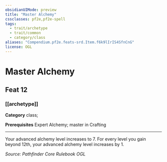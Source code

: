 ```yaml
---
obsidianUIMode: preview
title: "Master Alchemy"
cssclasses: pf2e,pf2e-spell
tags:
  - trait/archetype
  - trait/common
  - category/class
aliases: "Compendium.pf2e.feats-srd.Item.f6k9lIrIS4SfnCnG"
license: OGL
---
```

# Master Alchemy
## Feat 12
### [[archetype]]

**Category** class; 



**Prerequisites** Expert Alchemy; master in Crafting
* * *
Your advanced alchemy level increases to 7. For every level you gain beyond 12th, your advanced alchemy level increases by 1.

*Source: Pathfinder Core Rulebook*
*OGL*